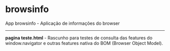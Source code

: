 # browsinfo
App browsinfo - Aplicação de informações do browser
<hr>
<b>pagina teste.html</b> - Rascunho para testes de consulta das features do window.navigator e outras 
features nativa do BOM (Browser Object Model).  
